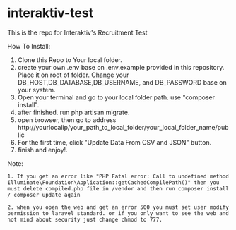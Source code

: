 # interaktiv-test
This is the repo for Interaktiv's Recruitment Test


How To Install: 
1. Clone this Repo to Your local folder.
2. create your own .env base on .env.example provided in this repository. Place it on root of folder. Change your DB_HOST,DB_DATABASE,DB_USERNAME, and DB_PASSWORD base on your system.
3. Open your terminal and go to your local folder path. use "composer install".
4. after finished. run php artisan migrate.
5. open browser, then go to address http://yourlocalip/your_path_to_local_folder/your_local_folder_name/public
6. For the first time, click "Update Data From CSV and JSON" button.
7. finish and enjoy!.


Note:
	
	1. If you get an error like "PHP Fatal error: Call to undefined method Illuminate\Foundation\Application::getCachedCompilePath()" then you must delete compiled.php file in /vendor and then run composer install / composer update again

	2. when you open the web and get an error 500 you must set user modify permission to laravel standard. or if you only want to see the web and not mind about security just change chmod to 777.
